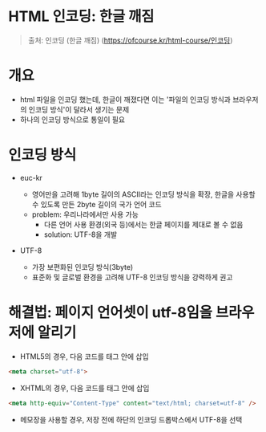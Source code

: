 # HTML 인코딩: 한글 깨짐

> 출처: 인코딩 (한글 깨짐) (https://ofcourse.kr/html-course/인코딩)

# 개요
- html 파일을 인코딩 했는데, 한글이 깨졌다면 이는 '파일의 인코딩 방식과 브라우저의 인코딩 방식'이 달라서 생기는 문제
- 하나의 인코딩 방식으로 통일이 필요

# 인코딩 방식

- euc-kr
    - 영어만을 고려해 1byte 길이의 ASCII라는 인코딩 방식을 확장, 한글을 사용할 수 있도록 만든 2byte 길이의 국가 언어 코드
    - problem: 우리나라에서만 사용 가능
        - 다른 언어 사용 환경(외국 등)에서는 한글 페이지를 제대로 볼 수 없음
        - solution: UTF-8을 개발

- UTF-8
    - 가장 보편화된 인코딩 방식(3byte)
    - 표준화 및 글로벌 환경을 고려해 UTF-8 인코딩 방식을 강력하게 권고


# 해결법: 페이지 언어셋이 utf-8임을 브라우저에 알리기

- HTML5의 경우, 다음 코드를 <head> 태그 안에 삽입

```html
<meta charset="utf-8">
```

- XHTML의 경우, 다음 코드를 <head> 태그 안에 삽입

```html
<meta http-equiv="Content-Type" content="text/html; charset=utf-8" />
```

- 메모장을 사용할 경우, 저장 전에 하단의 인코딩 드롭박스에서 UTF-8을 선택

